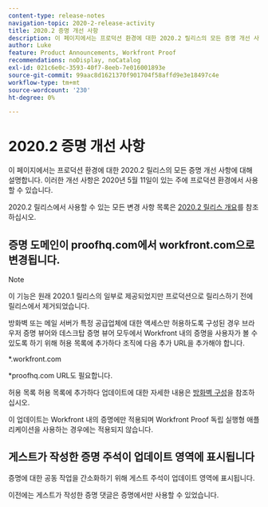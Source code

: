 ```yaml
---
content-type: release-notes
navigation-topic: 2020-2-release-activity
title: 2020.2 증명 개선 사항
description: 이 페이지에서는 프로덕션 환경에 대한 2020.2 릴리스의 모든 증명 개선 사항에 대해 설명합니다. 이러한 개선 사항은 2020년 5월 11일이 있는 주에 프로덕션 환경에서 사용할 수 있습니다.
author: Luke
feature: Product Announcements, Workfront Proof
recommendations: noDisplay, noCatalog
exl-id: 021c6e0c-3593-40f7-8eeb-7e016001893e
source-git-commit: 99aac8d1621370f901704f58affd9e3e18497c4e
workflow-type: tm+mt
source-wordcount: '230'
ht-degree: 0%

---
```


# 2020.2 증명 개선 사항

이 페이지에서는 프로덕션 환경에 대한 2020.2 릴리스의 모든 증명 개선 사항에 대해 설명합니다. 이러한 개선 사항은 2020년 5월 11일이 있는 주에 프로덕션 환경에서 사용할 수 있습니다.

2020.2 릴리스에서 사용할 수 있는 모든 변경 사항 목록은 [2020.2 릴리스 개요](../../../product-announcements/product-releases/2020.2.-release-activity/2020-2-release-overview.md)를 참조하십시오.

## 증명 도메인이 proofhq.com에서 workfront.com으로 변경됩니다.

>[!NOTE]
>
>이 기능은 원래 2020.1 릴리스의 일부로 제공되었지만 프로덕션으로 릴리스하기 전에 릴리스에서 제거되었습니다.

방화벽 또는 메일 서버가 특정 공급업체에 대한 액세스만 허용하도록 구성된 경우 브라우저 증명 뷰어와 데스크탑 증명 뷰어 모두에서 Workfront 내의 증명을 사용자가 볼 수 있도록 하기 위해 허용 목록에 추가하다 조직에 다음 추가 URL을 추가해야 합니다.

&#42;.workfront.com

&#42;proofhq.com URL도 필요합니다.

허용 목록 허용 목록에 추가하다 업데이트에 대한 자세한 내용은 [방화벽 구성](../../../administration-and-setup/get-started-wf-administration/configure-your-firewall.md)을 참조하십시오.

이 업데이트는 Workfront 내의 증명에만 적용되며 Workfront Proof 독립 실행형 애플리케이션을 사용하는 경우에는 적용되지 않습니다.

## 게스트가 작성한 증명 주석이 업데이트 영역에 표시됩니다

증명에 대한 공동 작업을 간소화하기 위해 게스트 주석이 업데이트 영역에 표시됩니다.

이전에는 게스트가 작성한 증명 댓글은 증명에서만 사용할 수 있었습니다.
